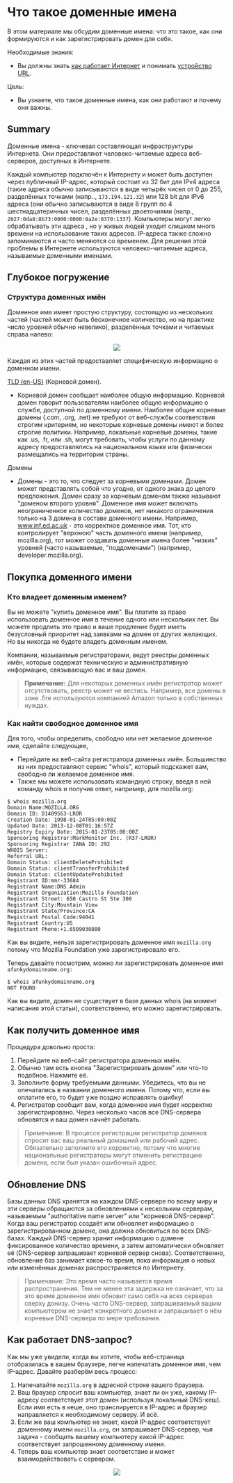 # Что такое доменные имена
В этом материале мы обсудим доменные имена: что это такое, как они формируются и как зарегистрировать домен для себя.

Необходимые знания:	
- Вы должны знать [как работает Интернет](https://developer.mozilla.org/ru/docs/Learn/Common_questions/Web_mechanics/How_does_the_Internet_work) и понимать [устройство URL](https://developer.mozilla.org/ru/docs/Learn/Common_questions/Web_mechanics/What_is_a_URL).

Цель:	
- Вы узнаете, что такое доменные имена, как они работают и почему они важны.

## Summary
Доменные имена - ключевая составляющая инфраструктуры Интернета. Они предоставляют человеко-читаемые адреса веб-серверов, доступных в Интернете.

Каждый компьютер подключён к Интернету и может быть доступен через публичный IP-адрес, который состоит из 32 бит для IPv4 адреса (такие адреса обычно записываются в виде четырёх чисел от 0 до 255, разделённых точками (напр.., `173.194.121.32`) или 128 bit для IPv6 адреса (они обычно записываются в виде 8 групп по 4 шестнадцатеричных чисел, разделённых двоеточиями (напр., `2027:0da8:8b73:0000:0000:8a2e:0370:1337`). Компьютеры могут легко обрабатывать эти адреса , но у живых людей уходит слишком много времени на использование таких адресов. IP-адреса также сложно запоминаются и часто меняются со временем. Для решения этой проблемы в Интернете используются человеко-читаемые адреса, называемые доменными именами.

## Глубокое погружение
### Структура доменных имён
Доменное имя имеет простую структуру, состоящую из нескольких частей (частей может быть бесконечное количество, но на практике число уровней обычно невелико), разделённых точками и читаемых справа налево:

<p align=center>
    <img src="./image.png">
</p>

Каждая из этих частей предоставляет специфическую информацию о доменном имени.

[TLD (en-US)](https://developer.mozilla.org/en-US/docs/Glossary/TLD) (Корневой домен).
- Корневой домен сообщает наиболее общую информацию. Корневой домен говорит пользователям наиболее общую информацию о службе, доступной по доменному имени. Наиболее общие корневые домены (.com, .org, .net) не требуют от веб-службы соответствия строгим критериям, но некоторые корневые домены имеют и более строгие политики. Например, локальные корневые домены, такие как .us, .fr, или .sh, могут требовать, чтобы услуги по данному адресу предоставлялись на национальном языке или физически размещались на территории страны.

Домены
- Домены - это то, что следует за корневыми доменами. Домен может представлять собой что угодно, от одного знака до целого предложения. Домен сразу за корневым доменом также называют "доменом второго уровня". Доменное имя может включать неограниченное количество доменов, нет никакого ограничения только на 3 домена в составе доменного имени. Например, www.inf.ed.ac.uk - это корректное доменное имя. Тот, кто контролирует "верхнюю" часть доменного имени (например, mozilla.org), тот может создавать доменные имена более "низких" уровней (часто называемые, "поддоменами") (например, developer.mozilla.org).

## Покупка доменного имени
### Кто владеет доменным именем?
Вы не можете "купить доменное имя". Вы платите за право использовать доменное имя в течение одного или нескольких лет. Вы можете продлить это право и ваше продление будет иметь безусловный приоритет над заявками на домен от других желающих. Но вы никогда не будете владеть доменным именем.

Компании, называемые регистраторами, ведут реестры доменных имён, которые содержат техническую и административную информацию, связывающую вас и ваш домен.

> **Примечание:** Для некоторых доменных имён регистратор может отсутствовать, реестр может не вестись. Например, все домены в зоне .fire используются компанией Amazon только в собственных нуждах.

### Как найти свободное доменное имя
Для того, чтобы определить, свободно или нет желаемое доменное имя, сделайте следующее,

- Перейдите на веб-сайта регистратора доменных имён. Большинство из них предоставляют сервис "whois", который подскажет вам, свободно ли желаемое доменное имя.
- Также мы можете использовать командную строку, введя в ней команду whois и получив ответ, например, для mozilla.org:

```
$ whois mozilla.org
Domain Name:MOZILLA.ORG
Domain ID: D1409563-LROR
Creation Date: 1998-01-24T05:00:00Z
Updated Date: 2013-12-08T01:16:57Z
Registry Expiry Date: 2015-01-23T05:00:00Z
Sponsoring Registrar:MarkMonitor Inc. (R37-LROR)
Sponsoring Registrar IANA ID: 292
WHOIS Server:
Referral URL:
Domain Status: clientDeleteProhibited
Domain Status: clientTransferProhibited
Domain Status: clientUpdateProhibited
Registrant ID:mmr-33684
Registrant Name:DNS Admin
Registrant Organization:Mozilla Foundation
Registrant Street: 650 Castro St Ste 300
Registrant City:Mountain View
Registrant State/Province:CA
Registrant Postal Code:94041
Registrant Country:US
Registrant Phone:+1.6509030800
```

Как вы видите, нельзя зарегистрировать доменное имя `mozilla.org` потому что Mozilla Foundation уже зарегистрировало его.

Теперь давайте посмотрим, можно ли зарегистрировать доменное имя `afunkydomainname.org:`
```
$ whois afunkydomainname.org
NOT FOUND
```
Как вы видите, домен не существует в базе данных whois (на момент написания этой статьи), соответственно, его можно зарегистрировать.

## Как получить доменное имя
Процедура довольно проста:

1. Перейдите на веб-сайт регистратора доменных имён.
2. Обычно там есть кнопка "Зарегистрировать домен" или что-то подобное. Нажмите её.
3. Заполните форму требуемыми данными. Убедитесь, что вы не опечатались в названии доменного имени. Потому что, если вы оплатите его, то будет уже поздно исправлять ошибку!
4. Регистратор сообщит вам, когда доменное имя будет корректно зарегистрировано. Через несколько часов все DNS-сервера обновятся и ваш домен начнёт работать.
> Примечание: В процессе регистрации регистратор доменов спросит вас ваш реальный домашний или рабочий адрес. Обязательно заполните его корректно, потому что многие национальные регистраторы могут отменить регистрацию домена, если был указан ошибочный адрес.

## Обновление DNS
Базы данных DNS хранятся на каждом DNS-сервере по всему миру и эти серверы обращаются за обновлениями к нескольким серверам, называемым "authoritative name server" или "корневой DNS-сервер". Когда ваш регистратор создаёт или обновляет информацию о зарегистрированном домене, она должна обновиться во всех DNS-базах. Каждый DNS-сервер хранит информацию о домене фиксированное количество времени, а затем автоматически обновляет её (DNS-сервер запрашивает корневой сервер снова). Соответственно, обновление баз занимает какое-то время, пока информация о новых или изменённых доменах распространяется по Интернету.

> Примечание: Это время часто называется время распространения. Тем не менее эта задержка не означает, что за это время доменное имя обновит само себя на всех серверах сверху донизу. Очень часто DNS-сервер, запрашиваемый вашим компьютером не знает конкретного домена и запрашивает о нём корневые DNS-сервера по мере требования.

## Как работает DNS-запрос?
Как мы уже увидели, когда вы хотите, чтобы веб-страница отобразилась в вашем браузере, легче напечатать доменное имя, чем IP-адрес. Давайте разберём весь процесс:

1. Напечатайте `mozilla.org` в адресной строке вашего браузера.
2. Ваш браузер спросит ваш компьютер, знает ли он уже, какому IP-адресу соответствует этот домен (используя локальный DNS-кеш). Если имя есть в кеше, оно транслируется в IP-адрес и браузер направляется к необходимому серверу. И всё.
3. Если же ваш компьютер не знает, какой IP-адрес соответствует доменному имени `mozilla.org`, он запрашивает DNS-сервер, чья задача - сообщить вашему компьютеру какой IP-адрес соответствует запрошенному доменному имени.
4. Теперь ваш компьютер знает соответствие и может взаимодействовать с сервером.
<p align=center>
    <img src="./image-1.png">
</p>
